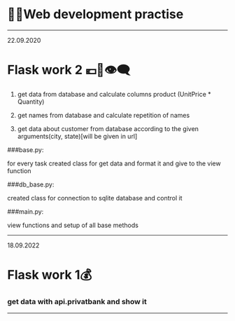 # 👨‍💻Web development practise 
***
22.09.2020

Flask work 2 💶👱👁‍🗨 ‍️
====

1) get data from database and calculate columns product (UnitPrice * Quantity)

2) get names from database and calculate repetition of names

3) get data about customer from database according to the given arguments(city, state)[will be given in url]


###base.py:

for every task created class for get data and format it and give to the view function

###db_base.py:

created class for connection to sqlite database and control it

###main.py:

view functions and setup of all base methods

***
18.09.2022

Flask work 1💰
====

### get data with api.privatbank and show it
***


